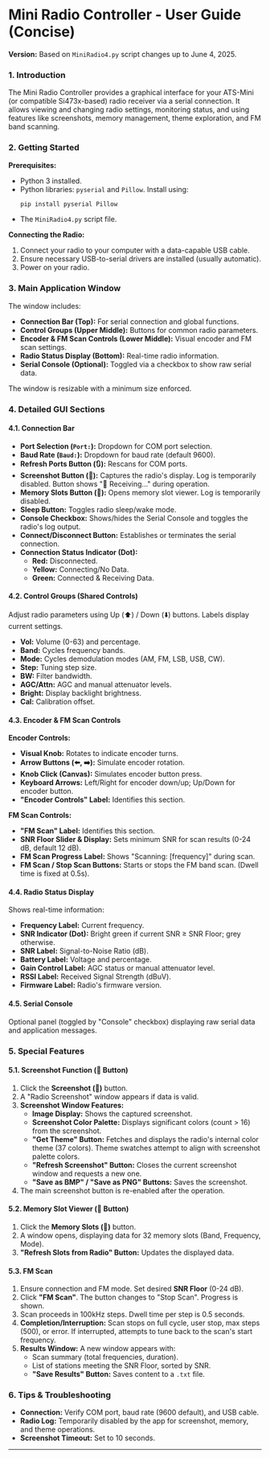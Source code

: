 # Mini Radio Controller - User Guide (Concise)

**Version:** Based on `MiniRadio4.py` script changes up to June 4, 2025.

### 1. Introduction

The Mini Radio Controller provides a graphical interface for your ATS-Mini (or compatible Si473x-based) radio receiver via a serial connection. It allows viewing and changing radio settings, monitoring status, and using features like screenshots, memory management, theme exploration, and FM band scanning.

### 2. Getting Started

**Prerequisites:**
* Python 3 installed.
* Python libraries: `pyserial` and `Pillow`. Install using:
    ```bash
    pip install pyserial Pillow
    ```
* The `MiniRadio4.py` script file.

**Connecting the Radio:**
1.  Connect your radio to your computer with a data-capable USB cable.
2.  Ensure necessary USB-to-serial drivers are installed (usually automatic).
3.  Power on your radio.

### 3. Main Application Window

The window includes:
* **Connection Bar (Top):** For serial connection and global functions.
* **Control Groups (Upper Middle):** Buttons for common radio parameters.
* **Encoder & FM Scan Controls (Lower Middle):** Visual encoder and FM scan settings.
* **Radio Status Display (Bottom):** Real-time radio information.
* **Serial Console (Optional):** Toggled via a checkbox to show raw serial data.

The window is resizable with a minimum size enforced.

### 4. Detailed GUI Sections

#### 4.1. Connection Bar

* **Port Selection (`Port:`):** Dropdown for COM port selection.
* **Baud Rate (`Baud:`):** Dropdown for baud rate (default 9600).
* **Refresh Ports Button (🔃):** Rescans for COM ports.
* **Screenshot Button (📸):** Captures the radio's display. Log is temporarily disabled. Button shows "📸 Receiving..." during operation.
* **Memory Slots Button (💾):** Opens memory slot viewer. Log is temporarily disabled.
* **Sleep Button:** Toggles radio sleep/wake mode.
* **Console Checkbox:** Shows/hides the Serial Console and toggles the radio's log output.
* **Connect/Disconnect Button:** Establishes or terminates the serial connection.
* **Connection Status Indicator (Dot):**
    * **Red:** Disconnected.
    * **Yellow:** Connecting/No Data.
    * **Green:** Connected & Receiving Data.

#### 4.2. Control Groups (Shared Controls)

Adjust radio parameters using Up (⬆️) / Down (⬇️) buttons. Labels display current settings.
* **Vol:** Volume (0-63) and percentage.
* **Band:** Cycles frequency bands.
* **Mode:** Cycles demodulation modes (AM, FM, LSB, USB, CW).
* **Step:** Tuning step size.
* **BW:** Filter bandwidth.
* **AGC/Attn:** AGC and manual attenuator levels.
* **Bright:** Display backlight brightness.
* **Cal:** Calibration offset.

#### 4.3. Encoder & FM Scan Controls

**Encoder Controls:**
* **Visual Knob:** Rotates to indicate encoder turns.
* **Arrow Buttons (⬅️, ➡️):** Simulate encoder rotation.
* **Knob Click (Canvas):** Simulates encoder button press.
* **Keyboard Arrows:** Left/Right for encoder down/up; Up/Down for encoder button.
* **"Encoder Controls" Label:** Identifies this section.

**FM Scan Controls:**
* **"FM Scan" Label:** Identifies this section.
* **SNR Floor Slider & Display:** Sets minimum SNR for scan results (0-24 dB, default 12 dB).
* **FM Scan Progress Label:** Shows "Scanning: [frequency]" during scan.
* **FM Scan / Stop Scan Buttons:** Starts or stops the FM band scan. (Dwell time is fixed at 0.5s).

#### 4.4. Radio Status Display

Shows real-time information:
* **Frequency Label:** Current frequency.
* **SNR Indicator (Dot):** Bright green if current SNR ≥ SNR Floor; grey otherwise.
* **SNR Label:** Signal-to-Noise Ratio (dB).
* **Battery Label:** Voltage and percentage.
* **Gain Control Label:** AGC status or manual attenuator level.
* **RSSI Label:** Received Signal Strength (dBuV).
* **Firmware Label:** Radio's firmware version.

#### 4.5. Serial Console

Optional panel (toggled by "Console" checkbox) displaying raw serial data and application messages.

### 5. Special Features

#### 5.1. Screenshot Function (📸 Button)

1.  Click the **Screenshot (📸)** button.
2.  A "Radio Screenshot" window appears if data is valid.
3.  **Screenshot Window Features:**
    * **Image Display:** Shows the captured screenshot.
    * **Screenshot Color Palette:** Displays significant colors (count > 16) from the screenshot.
    * **"Get Theme" Button:** Fetches and displays the radio's internal color theme (37 colors). Theme swatches attempt to align with screenshot palette colors.
    * **"Refresh Screenshot" Button:** Closes the current screenshot window and requests a new one.
    * **"Save as BMP" / "Save as PNG" Buttons:** Saves the screenshot.
4.  The main screenshot button is re-enabled after the operation.

#### 5.2. Memory Slot Viewer (💾 Button)

1.  Click the **Memory Slots (💾)** button.
2.  A window opens, displaying data for 32 memory slots (Band, Frequency, Mode).
3.  **"Refresh Slots from Radio" Button:** Updates the displayed data.

#### 5.3. FM Scan

1.  Ensure connection and FM mode. Set desired **SNR Floor** (0-24 dB).
2.  Click **"FM Scan"**. The button changes to "Stop Scan". Progress is shown.
3.  Scan proceeds in 100kHz steps. Dwell time per step is 0.5 seconds.
4.  **Completion/Interruption:** Scan stops on full cycle, user stop, max steps (500), or error. If interrupted, attempts to tune back to the scan's start frequency.
5.  **Results Window:** A new window appears with:
    * Scan summary (total frequencies, duration).
    * List of stations meeting the SNR Floor, sorted by SNR.
    * **"Save Results" Button:** Saves content to a `.txt` file.

### 6. Tips & Troubleshooting

* **Connection:** Verify COM port, baud rate (9600 default), and USB cable.
* **Radio Log:** Temporarily disabled by the app for screenshot, memory, and theme operations.
* **Screenshot Timeout:** Set to 10 seconds.

---
